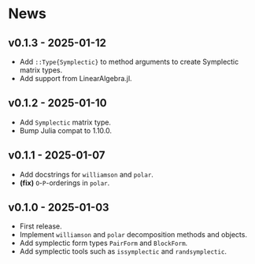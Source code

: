 # News

## v0.1.3 - 2025-01-12

- Add `::Type{Symplectic}` to method arguments to create Symplectic matrix types.
- Add support from LinearAlgebra.jl.

## v0.1.2 - 2025-01-10

- Add `Symplectic` matrix type.
- Bump Julia compat to 1.10.0.

## v0.1.1 - 2025-01-07

- Add docstrings for `williamson` and `polar`.
- **(fix)** `O`-`P`-orderings in `polar`.

## v0.1.0 - 2025-01-03

- First release.
- Implement `williamson` and `polar` decomposition methods and objects.
- Add symplectic form types `PairForm` and `BlockForm`.
- Add symplectic tools such as `issymplectic` and `randsymplectic`.
